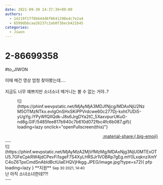 ```yaml
---
date: 2021-09-30 14:37:39+09:00
authors:
  - 14219f1ff8b644d6f0641290e4c7e2a4
  - 6599dbbcaa26237c2ab0f3becb421b45
categories:
  - Jiwon
---
```


# 2-86699358

<div class="post-container" markdown="1">
<div class="content-container md-sidebar__scrollwrap" markdown="1">

\#to_JIWON<br><br>이때 메건 영상 엄청 찾아봤는데....<br><br>지금도 너무 예쁘지만 소녀소녀 메거니는 볼 수 없는 거야..?
<figure markdown="1">
![](https://phinf.wevpstatic.net/MjAyMjA3MDJfNjcg/MDAxNjU2NzM5OTMzNTkx.evIgOnSHxSKiPPVrdcwe60c277Dj-kxht7UDi5-yUgYg.iYPyWfQIIQdk-J8s6JrgDYa2tC_5XaxvpurUKuG-nd8g.GIF/5485fee817b940c7b610d072fbc4fc6b087.gif){ loading=lazy onclick="openFullscreen(this)"}
</figure>


</div>
</div>

<div style="text-align: right;" markdown="1">
<a href="https://weverse.io/fromis9/fanpost/2-86699358" style="text-align: right;">:material-share:{.big-emoji}</a>
</div>
---

<div class="comments-container md-sidebar__scrollwrap" markdown="1">
<div class="comment" markdown="1">
<div class='id-container' markdown="1">
![](https://phinf.wevpstatic.net/MjAyMzA2MjVfMzMg/MDAxNjg3NjU0MTExOTU5.7GFeCpkRW4jdCPevFi1sgeF7S4XyLHRSJr1VOBRp7gEg.mY0LxqknzXmYC4oZ6TpxCmdSnAbldBctUiaEHQVjHkgg.JPEG/image.jpg?type=s72){ pfp loading=lazy }
**<span class="artist">지원</span>** <small>Sep 30 2021, 14:40</small><br>
</div>
<div class='comment-body' markdown="1">
난 아직 소녀소녀한데??!
</div>
</div>
</div>
---

